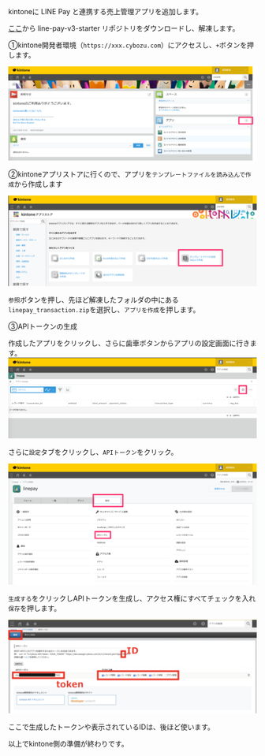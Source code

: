 kintoneに LINE Pay と連携する売上管理アプリを追加します。

[ここ](https://github.com/maztak/line-pay-v3-starter/archive/master.zip)から line-pay-v3-starter リポジトリをダウンロードし、解凍します。

①kintone開発者環境（`https://xxx.cybozu.com`）にアクセスし、`+`ボタンを押します。

![kintone_portal](https://raw.githubusercontent.com/maztak/katacoda-scenarios/master/setup-kintone-sales-management-app/img/kintone_portal.png)

②kintoneアプリストアに行くので、アプリを`テンプレートファイルを読み込んで作成`から作成します

![kintone_app_store](https://raw.githubusercontent.com/maztak/katacoda-scenarios/master/setup-kintone-sales-management-app/img/kintone_app_store.png)

`参照`ボタンを押し、先ほど解凍したフォルダの中にある`linepay_transaction.zip`を選択し、`アプリを作成`を押します。

③APIトークンの生成

作成したアプリをクリックし、さらに歯車ボタンからアプリの設定画面に行きます。
![kintone_linepay_record_list](https://raw.githubusercontent.com/maztak/katacoda-scenarios/master/setup-kintone-sales-management-app/img/kintone_linepay_record_list.png)


さらに`設定`タブをクリックし、`APIトークン`をクリック。

![kintone_app_setting](https://raw.githubusercontent.com/maztak/katacoda-scenarios/master/setup-kintone-sales-management-app/img/kintone_app_setting.png)

`生成する`をクリックしAPIトークンを生成し、アクセス権にすべてチェックを入れ`保存`を押します。

![kintone_api_token](https://raw.githubusercontent.com/maztak/katacoda-scenarios/master/setup-kintone-sales-management-app/img/kintone_api_token_generated.png)

ここで生成したトークンや表示されているIDは、後ほど使います。

以上でkintone側の準備が終わりです。